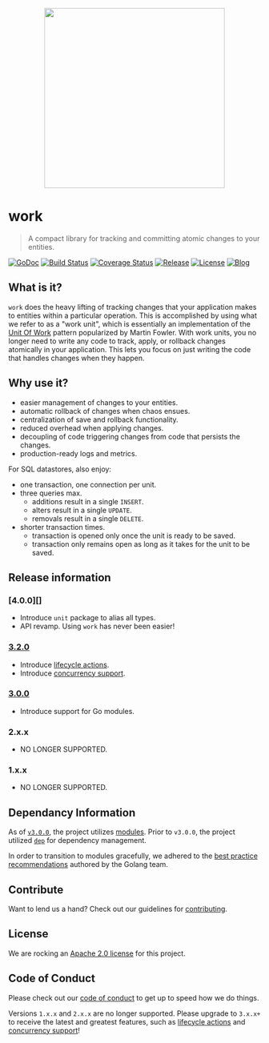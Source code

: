 <p align="center"><img src="https://user-images.githubusercontent.com/5921929/73911149-1dad9280-4866-11ea-8818-fed1cd49e8b1.png" width="360"></p>

# work
> A compact library for tracking and committing atomic changes to your entities.

[![GoDoc][doc-img]][doc] [![Build Status][ci-img]][ci]
[![Coverage Status][coverage-img]][coverage] [![Release][release-img]][release]
[![License][license-img]][license] [![Blog][blog-img]][blog]

## What is it?

`work` does the heavy lifting of tracking changes that your application makes
to entities within a particular operation. This is accomplished by using what we
refer to as a "work unit", which is essentially an implementation of the
[Unit Of Work][uow] pattern popularized by Martin Fowler. With work units,
you no longer need to write any code to track, apply, or rollback changes
atomically in your application. This lets you focus on just writing the code
that handles changes when they happen.

## Why use it?

- easier management of changes to your entities.
- automatic rollback of changes when chaos ensues.
- centralization of save and rollback functionality.
- reduced overhead when applying changes.
- decoupling of code triggering changes from code that persists the changes.
- production-ready logs and metrics.

For SQL datastores, also enjoy:

- one transaction, one connection per unit.
- three queries max.
  - additions result in a single `INSERT`.
  - alters result in a single `UPDATE`.
  - removals result in a single `DELETE`.
- shorter transaction times.
  - transaction is opened only once the unit is ready to be saved.
  - transaction only remains open as long as it takes for the unit to be saved.

## Release information

### [4.0.0][]

- Introduce `unit` package to alias all types.
- API revamp. Using `work` has never been easier!

### [3.2.0][v3.2.0]

- Introduce [lifecycle actions][actions-pr].
- Introduce [concurrency support][concurrency-pr].

### [3.0.0][v3.0.0]

- Introduce support for Go modules.

### 2.x.x

- NO LONGER SUPPORTED.

### 1.x.x

- NO LONGER SUPPORTED.

## Dependancy Information

As of [`v3.0.0`][modules-release], the project utilizes [modules][modules-doc].
Prior to `v3.0.0`, the project utilized [`dep`][dep] for dependency management.

In order to transition to modules gracefully, we adhered to the
[best practice recommendations][modules-wiki] authored by the Golang team.

## Contribute

Want to lend us a hand? Check out our guidelines for
[contributing][contributing].

## License

We are rocking an [Apache 2.0 license][apache-license] for this project.

## Code of Conduct

Please check out our [code of conduct][code-of-conduct] to get up to speed
how we do things.

[uow]: https://martinfowler.com/eaaCatalog/unitOfWork.html
[sql-data-mapper-doc]: https://godoc.org/github.com/freerware/work#SQLDataMapper
[data-mapper-doc]: https://godoc.org/github.com/freerware/work#DataMapper
[db-doc]: https://golang.org/pkg/database/sql/#DB
[unit-doc]: https://godoc.org/github.com/freerware/work#Unit
[zap]: https://github.com/uber-go/zap
[tally]: https://github.com/uber-go/tally
[logger-doc]: https://godoc.org/go.uber.org/zap#Logger
[scope-doc]: https://godoc.org/github.com/uber-go/tally#Scope
[uniter-doc]: https://godoc.org/github.com/freerware/work#Uniter
[unit-logger-doc]: https://godoc.org/github.com/freerware/work#pkg-variables
[unit-scope-doc]: https://godoc.org/github.com/freerware/work#pkg-variables
[modules-doc]: https://golang.org/doc/go1.11#modules
[modules-wiki]: https://github.com/golang/go/wiki/Modules#releasing-modules-v2-or-higher
[modules-release]: https://github.com/freerware/work/releases/tag/v3.0.0
[dep]: https://golang.github.io/dep/
[contributing]: https://github.com/freerware/work/blob/master/CONTRIBUTING.md
[apache-license]: https://github.com/freerware/work/blob/master/LICENSE.txt
[code-of-conduct]: https://github.com/freerware/work/blob/master/CODE_OF_CONDUCT.md
[concurrency-pr]: https://github.com/freerware/work/pull/35
[actions-pr]: https://github.com/freerware/work/pull/30
[doc-img]: https://godoc.org/github.com/freerware/work?status.svg
[doc]: https://godoc.org/github.com/freerware/work
[ci-img]: https://travis-ci.org/freerware/work.svg?branch=master
[ci]: https://travis-ci.org/freerware/work
[coverage-img]: https://coveralls.io/repos/github/freerware/work/badge.svg?branch=master
[coverage]: https://coveralls.io/github/freerware/work?branch=master
[license]: https://opensource.org/licenses/Apache-2.0
[license-img]: https://img.shields.io/badge/License-Apache%202.0-blue.svg
[release]: https://github.com/freerware/work/releases
[release-img]: https://img.shields.io/github/tag/freerware/work.svg?label=version
[blog]: https://medium.com/@freerjm/work-units-ec2da48cf574
[blog-img]: https://img.shields.io/badge/blog-medium-lightgrey
[v3.2.0]: https://github.com/freerware/work/releases/tag/v3.2.0
[v3.0.0]: https://github.com/freerware/work/releases/tag/v3.0.0

Versions `1.x.x` and `2.x.x` are no longer supported. Please upgrade to
`3.x.x+` to receive the latest and greatest features, such as
[lifecycle actions][actions-pr] and [concurrency support][concurrency-pr]!
